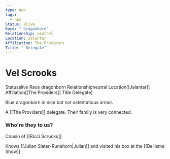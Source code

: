 ```yaml
---
type: npc
tags:
  - npc
Status: alive
Race: " dragonborn"
Relationship: neutral
Location: Jalantar
Affiliation: The Providers
Title: " Delegate"
---
```


# Vel Scrooks
<span class="dataview inline-field"><span class="inline-field-key">Status</span><span class="inline-field-value">alive</span></span>
<span class="dataview inline-field"><span class="inline-field-key">Race</span><span class="inline-field-value"> dragonborn</span></span>
<span class="dataview inline-field"><span class="inline-field-key">Relationship</span><span class="inline-field-value">neutral</span></span>
<span class="dataview inline-field"><span class="inline-field-key">Location</span><span class="inline-field-value">[[Jalantar]]</span></span>
<span class="dataview inline-field"><span class="inline-field-key">Affiliation</span><span class="inline-field-value">[[The Providers]]</span></span>
<span class="dataview inline-field"><span class="inline-field-key">Title</span><span class="inline-field-value"> Delegate</span></span>]

Blue dragonborn in nice but not ostentatious armor. 

A [[The Providers]] delegate. Their family is very connected.

### Who're they to us? 
Cousin of [[Ricci Scrucks]]

Knows [[Julian Slater-Runehorn|Julian]] and visited his box at the [[Bellisme Show]]